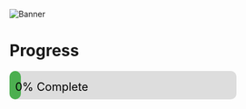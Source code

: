 ![Banner](https://appinventiv.com/wp-content/uploads/2020/11/Role-of-blockchain-in-voting.gif)

# Progress

<svg width="500" height="50" xmlns="http://www.w3.org/2000/svg">
  <!-- Background of the progress bar -->
  <rect width="400" height="50" fill="#ddd" rx="10" ry="10"/>

  <!-- Small green part at the start of the progress bar -->
  <rect width="20" height="50" fill="#4caf50" rx="10" ry="10"/>

  <!-- Progress Bar -->
  <rect id="progress" width="0" height="50" fill="#4caf50" rx="10" ry="10">
    <animate 
      attributeName="width" 
      from="0" 
      to="0" 
      dur="2s" 
      fill="freeze" />
  </rect>

  <!-- Progress Text (to the left of the bar) -->
  <text x="10" y="35" font-size="20" text-anchor="start" fill="#000">
    0% Complete
  </text>
</svg>
